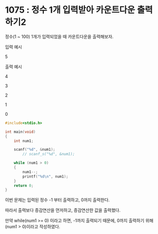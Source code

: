 # 1075 : 정수 1개 입력받아 카운트다운 출력하기2
정수(1 ~ 100) 1개가 입력되었을 때 카운트다운을 출력해보자.

입력 예시   

5

출력 예시

4

3

2

1

0

```c
#include<stdio.h>

int main(void)
{
	int num1;

	scanf("%d", &num1);
		// scanf_s("%d", &num1);

	while (num1 > 0)
	{
		num1--;
		printf("%d\n", num1);
	}
	return 0;
}
```
이번 문제는 입력된 정수 -1 부터 출력하고, 0까지 출력한다. 

따라서 출력보다 증감연산을 먼저하고, 증감연산한 값을 출력했다.

만약 while(num1 >= 0) 이라고 하면, -1까지 출력되기 때문에, 0까지 출력하기 위해 (num1 > 0)이라고 작성하였다.